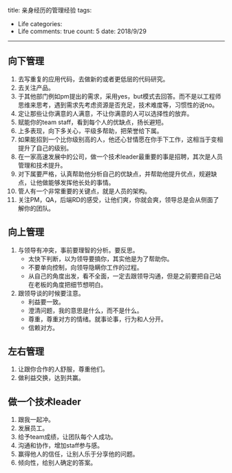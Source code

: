 title: 亲身经历的管理经验
tags: 
  - Life
categories: 
  - Life
comments: true
count: 5
date: 2018/9/29
---
  ## 向下管理
1. 去写重复的应用代码，去做新的或者更低层的代码研究。
2. 去关注产品。
3. 于其他部门例如pm提出的需求，采用yes，but模式去回答。而不是以工程师思维来思考，遇到需求先考虑资源是否充足，技术难度等，习惯性的说no。
4. 定让那些让你满意的人满意，不让你满意的人可以选择性的放弃。
5. 赋能你的team staff，看到每个人的优缺点，扬长避短。
6. 上多表现，向下多关心，平级多帮助，把荣誉给下属。
7. 如果能招到一个比你级别高的人，他还心甘情愿在你手下工作，这相当于变相提升了自己的级别。
8. 在一家高速发展中的公司，做一个技术leader最重要的事是招聘，其次是人员管理和技术提升。
9. 对下属要严格，认真帮助他分析自己的优缺点，并帮助他提升优点，规避缺点，让他做能够发挥他长处的事情。
10. 管人有一个非常重要的关键点，就是人员的架构。
11. 关注PM，QA，后端RD的感受，让他们爽，你就会爽，领导总是会从侧面了解你的团队。

## 向上管理
1. 与领导有冲突，事前要理智的分析。要反思。
    - 太快下判断，以为领导要搞你，其实他是为了帮助你。
    - 不要单向控制，向领导隐瞒你工作的过程。
    - 从自己的角度出发，看不全面，一定去跟领导沟通，但是之前要把自己站在老板的角度把细节想明白。
2. 跟领导谈的时候要注意。
    - 利益要一致。
    - 澄清问题，我的意思是什么，而不是什么。
    - 尊重，尊重对方的情绪。就事论事，行为和人分开。
    - 信赖对方。

## 左右管理
1. 让跟你合作的人舒服，尊重他们。
2. 做利益交换，达到共赢。


## 做一个技术leader
1. 跟我一起冲。
2. 发展员工。
3. 给予team成绩，让团队每个人成功。
4. 沟通和协作，增加staff参与感。
5. 赢得他人的信任，让别人乐于分享他的问题。
6. 倾向性，给别人确定的答案。